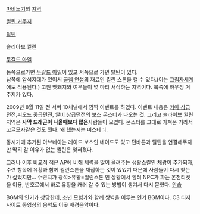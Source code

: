 [마비노기](%EB%A7%88%EB%B9%84%EB%85%B8%EA%B8%B0.md)의
[지역](%EB%A7%88%EB%B9%84%EB%85%B8%EA%B8%B0/%EC%A7%80%EC%97%AD.md)

[퀼린 거주지](%ED%80%BC%EB%A6%B0%20%EA%B1%B0%EC%A3%BC%EC%A7%80.md)

[탈틴](%ED%83%88%ED%8B%B4.md)

슬리아브 퀼린

[두갈드 아일](%EB%91%90%EA%B0%88%EB%93%9C%20%EC%95%84%EC%9D%BC.md)

  
동쪽으로가면 [두갈드 아일](%EB%91%90%EA%B0%88%EB%93%9C%20%EC%95%84%EC%9D%BC.md)이 있고
서쪽으로 가면 [탈틴](%ED%83%88%ED%8B%B4.md)이 있다.  
남쪽에 암석지대가 있어서 [골렘 연성](%EA%B3%A8%EB%A0%98%20%EC%97%B0%EC%84%B1.md)의 재료인 퀼린
스톤을 캘 수 있다.(이는 [그림자세계](%EA%B7%B8%EB%A6%BC%EC%9E%90%20%EC%84%B8%EA%B3%84.md)에도 적용된다.) 고원 멧돼지와
여우들이 몇 마리 서식하는 지역이다. 북쪽에 하우징 거주지가 있다.

2009년 8월 11일 전 서버 10채널에서 깜짝 이벤트를 하였다. 이벤트 내용은 [키아 상급던전](%ED%82%A4%EC%95%84%20%EB%8D%98%EC%A0%84.md),[피오드 중급던전](%ED%94%BC%EC%98%A4%EB%93%9C%20%EB%8D%98%EC%A0%84.md), [알비 상급던전](%EC%95%8C%EB%B9%84%20%EB%8D%98%EC%A0%84.md)의 보스 몬스터가 나오는 것. 그리고 슬라이브 퀼린
지역은 **사막 드래곤이 나올때보다 많은**사람들이 모였다. 몬스터를 그대로 가져온 거라서 [고글모자](%EA%B3%A0%EA%B8%80%20%EB%AA%A8%EC%9E%90.md)같은 것도 줬다. 왜 했는지는 미스테리.

동시기에 추가된 아브네아는 레이드 보스인 네이드도 있고 던바튼과 탈틴을 연결해주지만 딱히 갈 이유가 없는 퀼린은 잊혀졌다.

그러나 이후 비교적 적은 AP에 비해 체력을 많이 올려주는 생활스킬인 [채광](%EB%A9%94%EC%9D%B4%ED%82%B9%20%EB%A7%88%EC%8A%A4%ED%84%B0%EB%A6%AC.md)이 추가되자, 수련 항목에 유황과 함께 퀼린스톤을 채집하는 것이 있었기
때문에 사람들이 다시 찾는가 싶었지만... 수련치가 광석>유황=퀼린스톤 인 상황에서 힐러 NPC가 파는 온천티켓을 이용, 반호르에서 바로
유황을 캐러 갈 수 있는 방법이 생겨서 다시 묻혔다. [안습](%EC%95%88%EC%8A%B5.md)

BGM의 인기가 상당한데, 소년 모험가와 함께 쌍벽을 이루는 인기 BGM이다. C3 티저사이트 동영상의 음악도 이곳 배경음악이다.

